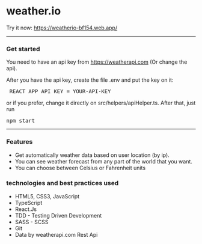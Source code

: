 # weather.io
Try it now: https://weatherio-bf154.web.app/

<hr>

### Get started
You need to have an api key from https://weatherapi.com (Or change the api).

After you have the api key, create the file .env and put the key on it:

<pre> REACT_APP_API_KEY = YOUR-API-KEY</pre> 

or if you prefer, change it directly on src/helpers/apiHelper.ts. After that, just run 

<pre>npm start</pre>

<hr>

### Features

<ul>
  <li>Get automatically weather data based on user location (by ip).</li>
  <li>You can see weather forecast from any part of the world that you want.</li>
  <li>You can choose between Celsius or Fahrenheit units</li>
</ul>

### technologies and best practices used

<ul>
  <li>HTML5, CSS3, JavaScript</li>
  <li>TypeScript</li>
  <li>React.Js</li>
  <li>TDD - Testing Driven Development</li>
  <li>SASS - SCSS</li>
  <li>Git</li>
  <li>Data by weatherapi.com Rest Api</li>
</ul>
